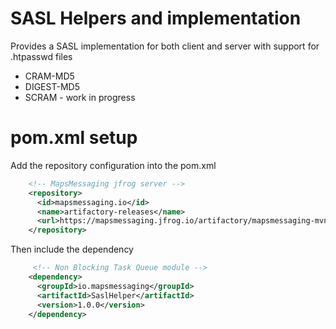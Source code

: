 # SASL Helpers and implementation
Provides a SASL implementation for both client and server with support for .htpasswd files 

- CRAM-MD5
- DIGEST-MD5
- SCRAM - work in progress


# pom.xml setup

Add the repository configuration into the pom.xml
``` xml
    <!-- MapsMessaging jfrog server --> 
    <repository>
      <id>mapsmessaging.io</id>
      <name>artifactory-releases</name>
      <url>https://mapsmessaging.jfrog.io/artifactory/mapsmessaging-mvn-prod</url>
    </repository>
```    

Then include the dependency
``` xml
     <!-- Non Blocking Task Queue module -->
    <dependency>
      <groupId>io.mapsmessaging</groupId>
      <artifactId>SaslHelper</artifactId>
      <version>1.0.0</version>
    </dependency>
```   

